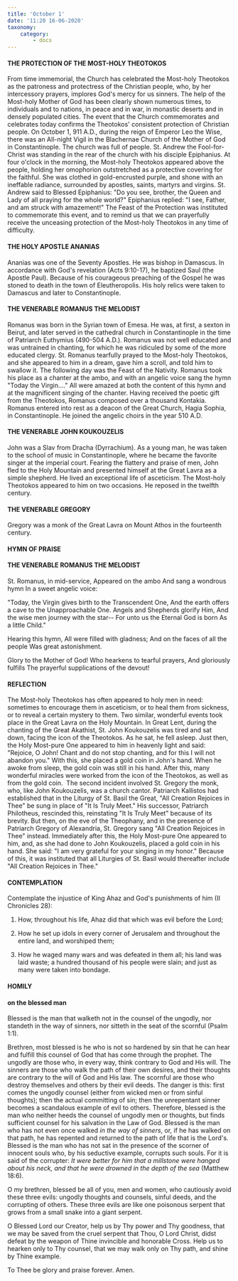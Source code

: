 ```yaml
---
title: 'October 1'
date: '11:20 16-06-2020'
taxonomy:
    category:
        - docs
---
```


#### THE PROTECTION OF THE MOST-HOLY THEOTOKOS

From time immemorial, the Church has celebrated the Most-holy Theotokos as the patroness and protectress of the Christian people, who, by her intercessory prayers, implores God's mercy for us sinners. The help of the Most-holy Mother of God has been clearly shown numerous times, to individuals and to nations, in peace and in war, in monastic deserts and in densely populated cities. The event that the Church commemorates and celebrates today confirms the Theotokos' consistent protection of Christian people. On October 1, 911 A.D., during the reign of Emperor Leo the Wise, there was an All-night Vigil in the Blachernae Church of the Mother of God in Constantinople. The church was full of people. St. Andrew the Fool-for-Christ was standing in the rear of the church with his disciple Epiphanius. At four o'clock in the morning, the Most-holy Theotokos appeared above the people, holding her omophorion outstretched as a protective covering for the faithful. She was clothed in gold-encrusted purple, and shone with an ineffable radiance, surrounded by apostles, saints, martyrs and virgins. St. Andrew said to Blessed Epiphanius: "Do you see, brother, the Queen and Lady of all praying for the whole world?" Epiphanius replied: "I see, Father, and am struck with amazement!" The Feast of the Protection was instituted to commemorate this event, and to remind us that we can prayerfully receive the unceasing protection of the Most-holy Theotokos in any time of difficulty.

#### THE HOLY APOSTLE ANANIAS

Ananias was one of the Seventy Apostles. He was bishop in Damascus. In accordance with God's revelation (Acts 9:10-17), he baptized Saul (the Apostle Paul). Because of his courageous preaching of the Gospel he was stoned to death in the town of Eleutheropolis. His holy relics were taken to Damascus and later to Constantinople.

#### THE VENERABLE ROMANUS THE MELODIST

Romanus was born in the Syrian town of Emesa. He was, at first, a sexton in Beirut, and later served in the cathedral church in Constantinople in the time of Patriarch Euthymius (490-504 A.D.). Romanus was not well educated and was untrained in chanting, for which he was ridiculed by some of the more educated clergy. St. Romanus tearfully prayed to the Most-holy Theotokos, and she appeared to him in a dream, gave him a scroll, and told him to swallow it. The following day was the Feast of the Nativity. Romanus took his place as a chanter at the ambo, and with an angelic voice sang the hymn "Today the Virgin…." All were amazed at both the content of this hymn and at the magnificent singing of the chanter. Having received the poetic gift from the Theotokos, Romanus composed over a thousand Kontakia. Romanus entered into rest as a deacon of the Great Church, Hagia Sophia, in Constantinople. He joined the angelic choirs in the year 510 A.D.

#### THE VENERABLE JOHN KOUKOUZELIS

John was a Slav from Dracha (Dyrrachium). As a young man, he was taken to the school of music in Constantinople, where he became the favorite singer at the imperial court. Fearing the flattery and praise of men, John fled to the Holy Mountain and presented himself at the Great Lavra as a simple shepherd. He lived an exceptional life of asceticism. The Most-holy Theotokos appeared to him on two occasions. He reposed in the twelfth century.

#### THE VENERABLE GREGORY

Gregory was a monk of the Great Lavra on Mount Athos in the fourteenth century.



#### HYMN OF PRAISE

#### THE VENERABLE ROMANUS THE MELODIST

St. Romanus, in mid-service,
Appeared on the ambo
And sang a wondrous hymn
In a sweet angelic voice:

"Today, the Virgin gives birth to the Transcendent One,
And the earth offers a cave to the Unapproachable One.
Angels and Shepherds glorify Him,
And the wise men journey with the star--
For unto us the Eternal God is born
As a little Child."

Hearing this hymn,
All were filled with gladness;
And on the faces of all the people
Was great astonishment.

Glory to the Mother of God!
Who hearkens to tearful prayers,
And gloriously fulfills
The prayerful supplications of the devout!


#### REFLECTION

The Most-holy Theotokos has often appeared to holy men in need: sometimes to encourage them in asceticism, or to heal them from sickness, or to reveal a certain mystery to them. Two similar, wonderful events took place in the Great Lavra on the Holy Mountain. In Great Lent, during the chanting of the Great Akathist, St. John Koukouzelis was tired and sat down, facing the icon of the Theotokos. As he sat, he fell asleep. Just then, the Holy Most-pure One appeared to him in heavenly light and said: "Rejoice, O John! Chant and do not stop chanting, and for this I will not abandon you." With this, she placed a gold coin in John's hand. When he awoke from sleep, the gold coin was still in his hand. After this, many wonderful miracles were worked from the icon of the Theotokos, as well as from the gold coin. 
The second incident involved St. Gregory the monk, who, like John Koukouzelis, was a church cantor. Patriarch Kallistos had established that in the Liturgy of St. Basil the Great, "All Creation Rejoices in Thee" be sung in place of "It Is Truly Meet." His successor, Patriarch Philotheus, rescinded this, reinstating "It Is Truly Meet" because of its brevity. But then, on the eve of the Theophany, and in the presence of Patriarch Gregory of Alexandria, St. Gregory sang "All Creation Rejoices in Thee" instead. Immediately after this, the Holy Most-pure One appeared to him, and, as she had done to John Koukouzelis, placed a gold coin in his hand. She said: "I am very grateful for your singing in my honor." Because of this, it was instituted that all Liturgies of St. Basil would thereafter include "All Creation Rejoices in Thee."



#### CONTEMPLATION


Contemplate the injustice of King Ahaz and God's punishments of him (II Chronicles 28):

1.  How, throughout his life, Ahaz did that which was evil before the Lord;

1.  How he set up idols in every corner of Jerusalem and throughout the entire land, and worshiped them;

1.  How he waged many wars and was defeated in them all; his land was laid waste; a hundred thousand of his people were slain; and just as many were taken into bondage.



#### HOMILY

#### on the blessed man


Blessed is the man that walketh not in the counsel of the ungodly, nor standeth in the way of sinners, nor sitteth in the seat of the scornful (Psalm 1:1).

Brethren, most blessed is he who is not so hardened by sin that he can hear and fulfill this counsel of God that has come through the prophet. The ungodly are those who, in every way, think contrary to God and His will. The sinners are those who walk the path of their own desires, and their thoughts are contrary to the will of God and His law. The scornful are those who destroy themselves and others by their evil deeds. The danger is this: first comes the ungodly counsel (either from wicked men or from sinful thoughts); then the actual committing of sin; then the unrepentant sinner becomes a scandalous example of evil to others. Therefore, blessed is the man who neither heeds the counsel of ungodly men or thoughts, but finds sufficient counsel for his salvation in the Law of God. Blessed is the man who has not even once walked *in the way of sinners*, or, if he has walked on that path, he has repented and returned to the path of life that is the Lord's. Blessed is the man who has not sat in the presence of the scorner of innocent souls who, by his seductive example, corrupts such souls. For it is said of the corrupter: *It were better for him that a millstone were hanged about his neck, and that he were drowned in the depth of the sea* (Matthew 18:6).

O my brethren, blessed be all of you, men and women, who cautiously avoid these three evils: ungodly thoughts and counsels, sinful deeds, and the corrupting of others. These three evils are like one poisonous serpent that grows from a small snake into a giant serpent.

O Blessed Lord our Creator, help us by Thy power and Thy goodness, that we may be saved from the cruel serpent that Thou, O Lord Christ, didst defeat by the weapon of Thine invincible and honorable Cross. Help us to hearken only to Thy counsel, that we may walk only on Thy path, and shine by Thine example.

To Thee be glory and praise forever. Amen.
